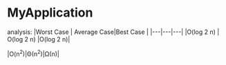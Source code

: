 
# MyApplication
analysis:
|Worst Case | Average Case|Best Case |
|---|---|---|
|O(log 2 n) | O(log 2 n)  |O(log 2 n)|

|O(n<sup>2</sup>)|Θ(n<sup>2</sup>)|Ω(n)|

